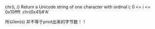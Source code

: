 chr(i, /)
    Return a Unicode string of one character with ordinal i; 0 <= i <= 0x10ffff.
chr(0x41)#'A'


所以len(s) 并不等于print出来的字节数！！